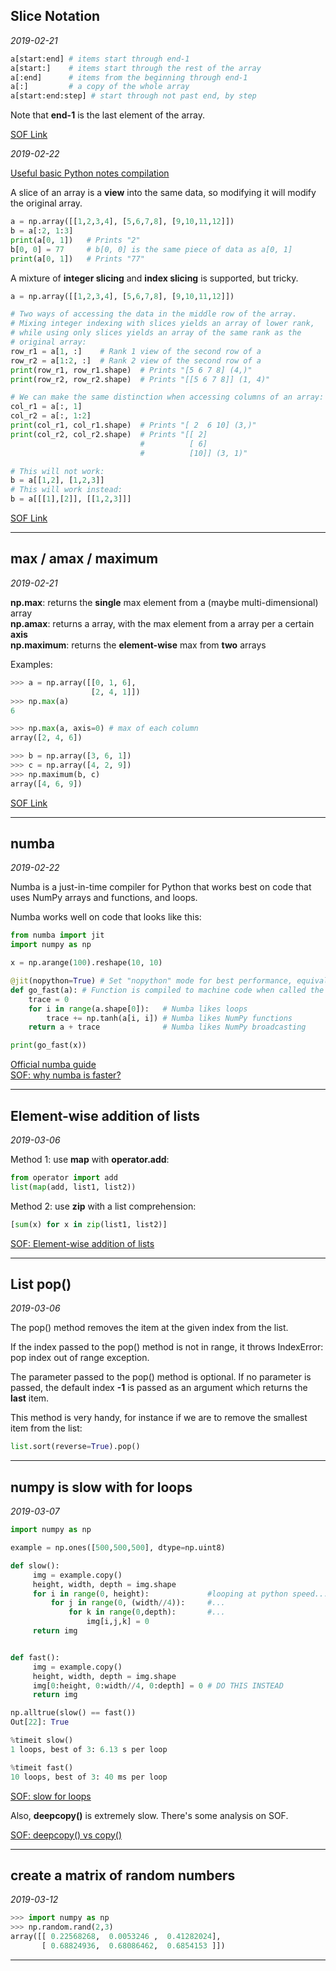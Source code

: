 ## Slice Notation

*2019-02-21*

```python
a[start:end] # items start through end-1
a[start:]    # items start through the rest of the array
a[:end]      # items from the beginning through end-1
a[:]         # a copy of the whole array
a[start:end:step] # start through not past end, by step
```

Note that **end-1** is the last element of the array.

[SOF Link](https://stackoverflow.com/questions/509211/understanding-slice-notation)

*2019-02-22*

[Useful basic Python notes compilation](http://cs231n.github.io/python-numpy-tutorial/)

A slice of an array is a **view** into the same data, so modifying it will modify the original array.
```python
a = np.array([[1,2,3,4], [5,6,7,8], [9,10,11,12]])
b = a[:2, 1:3]
print(a[0, 1])   # Prints "2"
b[0, 0] = 77     # b[0, 0] is the same piece of data as a[0, 1]
print(a[0, 1])   # Prints "77"
```

A mixture of **integer slicing** and **index slicing** is supported, but tricky.
```python
a = np.array([[1,2,3,4], [5,6,7,8], [9,10,11,12]])

# Two ways of accessing the data in the middle row of the array.
# Mixing integer indexing with slices yields an array of lower rank,
# while using only slices yields an array of the same rank as the
# original array:
row_r1 = a[1, :]    # Rank 1 view of the second row of a
row_r2 = a[1:2, :]  # Rank 2 view of the second row of a
print(row_r1, row_r1.shape)  # Prints "[5 6 7 8] (4,)"
print(row_r2, row_r2.shape)  # Prints "[[5 6 7 8]] (1, 4)"

# We can make the same distinction when accessing columns of an array:
col_r1 = a[:, 1]
col_r2 = a[:, 1:2]
print(col_r1, col_r1.shape)  # Prints "[ 2  6 10] (3,)"
print(col_r2, col_r2.shape)  # Prints "[[ 2]
                             #          [ 6]
                             #          [10]] (3, 1)"

# This will not work:
b = a[[1,2], [1,2,3]]
# This will work instead:
b = a[[[1],[2]], [[1,2,3]]]
```

[SOF Link](https://stackoverflow.com/questions/21349133/numpy-array-integer-indexing-in-more-than-one-dimension)

***

## max / amax / maximum

*2019-02-21*

**np.max**: returns the **single** max element from a (maybe multi-dimensional) array  
**np.amax**: returns a array, with the max element from a array per a certain **axis**  
**np.maximum**: returns the **element-wise** max from **two** arrays

Examples:
```python
>>> a = np.array([[0, 1, 6],
                  [2, 4, 1]])
>>> np.max(a)
6

>>> np.max(a, axis=0) # max of each column
array([2, 4, 6])

>>> b = np.array([3, 6, 1])
>>> c = np.array([4, 2, 9])
>>> np.maximum(b, c)
array([4, 6, 9])
```

[SOF Link](https://stackoverflow.com/questions/33569668/numpy-max-vs-amax-vs-maximum)

***

## numba

*2019-02-22*

Numba is a just-in-time compiler for Python that works best on code that uses NumPy arrays and functions, and loops.  

Numba works well on code that looks like this:  

```python
from numba import jit
import numpy as np

x = np.arange(100).reshape(10, 10)

@jit(nopython=True) # Set "nopython" mode for best performance, equivalent to @njit
def go_fast(a): # Function is compiled to machine code when called the first time
    trace = 0
    for i in range(a.shape[0]):   # Numba likes loops
        trace += np.tanh(a[i, i]) # Numba likes NumPy functions
    return a + trace              # Numba likes NumPy broadcasting

print(go_fast(x))
```

[Official numba guide](https://numba.pydata.org/numba-doc/latest/user/5minguide.html)  
[SOF: why numba is faster?](https://stackoverflow.com/questions/25950943/why-is-numba-faster-than-numpy-here)

***

## Element-wise addition of lists

*2019-03-06*

Method 1: use **map** with **operator.add**:

```python
from operator import add
list(map(add, list1, list2))
```

Method 2: use **zip** with a list comprehension:

```python
[sum(x) for x in zip(list1, list2)]
```

[SOF: Element-wise addition of lists](https://stackoverflow.com/questions/18713321/element-wise-addition-of-2-lists)

***

## List pop()

*2019-03-06*

The pop() method removes the item at the given index from the list.

If the index passed to the pop() method is not in range, it throws IndexError: pop index out of range exception.

The parameter passed to the pop() method is optional. If no parameter is passed, the default index **-1** is passed as an argument which returns the **last** item.

This method is very handy, for instance if we are to remove the smallest item from the list:

```python
list.sort(reverse=True).pop()
```

***

## numpy is slow with for loops

*2019-03-07*

```python
import numpy as np

example = np.ones([500,500,500], dtype=np.uint8)

def slow():
     img = example.copy()
     height, width, depth = img.shape
     for i in range(0, height):             #looping at python speed...
         for j in range(0, (width//4)):     #...
             for k in range(0,depth):       #...
                 img[i,j,k] = 0
     return img


def fast():
     img = example.copy()
     height, width, depth = img.shape
     img[0:height, 0:width//4, 0:depth] = 0 # DO THIS INSTEAD
     return img 

np.alltrue(slow() == fast())
Out[22]: True

%timeit slow()
1 loops, best of 3: 6.13 s per loop

%timeit fast()
10 loops, best of 3: 40 ms per loop
```

[SOF: slow for loops](https://stackoverflow.com/questions/26445153/iterations-through-pixels-in-an-image-are-terribly-slow-with-python-opencv)

Also, **deepcopy()** is extremely slow. There's some analysis on SOF.

[SOF: deepcopy() vs copy()](https://stackoverflow.com/questions/24756712/deepcopy-is-extremely-slow/29385667#29385667)

***

## create a matrix of random numbers

*2019-03-12*

```python
>>> import numpy as np
>>> np.random.rand(2,3)
array([[ 0.22568268,  0.0053246 ,  0.41282024],
       [ 0.68824936,  0.68086462,  0.6854153 ]])
```

***

